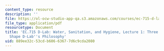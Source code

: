 ```yaml
---
content_type: resource
description: ''
file: https://ol-ocw-studio-app-qa.s3.amazonaws.com/courses/ec-715-d-lab-water-sanitation-and-hygiene-fall-2019/889ee32c53cdb60663677d6c9cda2080_MITEC_715F19_lec1.pdf
file_type: application/pdf
resourcetype: Document
title: 'EC.715 D-Lab: Water, Sanitation, and Hygiene, Lecture 1: Three Movements that
  Shape D-Lab''s Philosophy'
uid: 889ee32c-53cd-b606-6367-7d6c9cda2080
---
```

